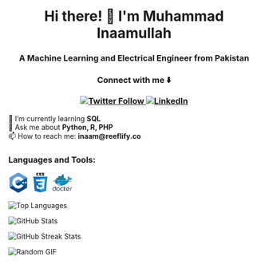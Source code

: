 <!-- Header -->
<h1 align="center">Hi there! 👋 I'm Muhammad Inaamullah</h1>
<h3 align="center">A Machine Learning and Electrical Engineer from Pakistan</h3>

<!-- Social Media Badges -->
<!-- Twitter -->
<h3 align="center">Connect with me ⬇️
  
<p align="center">
  
  <!-- Twitter -->
  <a href="https://twitter.com/therealinaam" target="blank">
    <img src="https://img.shields.io/twitter/follow/therealinaam?logo=twitter&style=for-the-badge" alt="Twitter Follow" />
  </a>
  
  <!-- LinkedIn -->
  <a href="https://www.linkedin.com/in/muhammad-inaamullah" target="blank">
    <img src="https://img.shields.io/badge/Connect%20with%20me%20on-LinkedIn-blue?logo=linkedin&style=for-the-badge" alt="LinkedIn" />
  </a>
</p>
</h3>
 
<!-- Introduction -->
<p align="left">
  🌱 I’m currently learning <strong>SQL</strong><br>
  💬 Ask me about <strong>Python, R, PHP</strong><br>
  📫 How to reach me: <strong>inaam@reeflify.co</strong>
</p>

<!-- Languages and Tools -->
<h3 align="left">Languages and Tools:</h3>
<p align="left">
  <img src="https://raw.githubusercontent.com/devicons/devicon/master/icons/cplusplus/cplusplus-original.svg" alt="cplusplus" width="40" height="40"/>
  <img src="https://raw.githubusercontent.com/devicons/devicon/master/icons/css3/css3-original-wordmark.svg" alt="css3" width="40" height="40"/>
  <img src="https://raw.githubusercontent.com/devicons/devicon/master/icons/docker/docker-original-wordmark.svg" alt="docker" width="40" height="40"/>
  <!-- Add more icons here -->
</p>

<!-- GitHub Stats -->
<p align="left">
  <img src="https://github-readme-stats.vercel.app/api/top-langs?username=m-inaam&show_icons=true&locale=en&layout=compact" alt="Top Languages" />
</p>

<p align="left">
  <img src="https://github-readme-stats.vercel.app/api?username=m-inaam&show_icons=true&locale=en" alt="GitHub Stats" />
</p>

<!-- GitHub Streak Stats -->
<p align="left">
  <img src="https://github-readme-streak-stats.herokuapp.com/?user=m-inaam&" alt="GitHub Streak Stats" />
</p>

<!-- Random GIF -->
<p align="left">
  <img src="https://media.giphy.com/media/Yl5aO3gdVfsQ8/giphy.gif" alt="Random GIF" />
</p>
